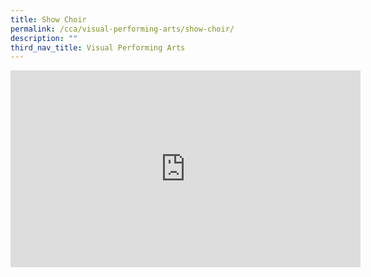 ```yaml
---
title: Show Choir
permalink: /cca/visual-performing-arts/show-choir/
description: ""
third_nav_title: Visual Performing Arts
---
```

<iframe width="560" height="315" src="https://www.youtube.com/embed/XxyynoYvy0w?start=1" title="YouTube video player" frameborder="0" allow="accelerometer; autoplay; clipboard-write; encrypted-media; gyroscope; picture-in-picture" allowfullscreen></iframe>